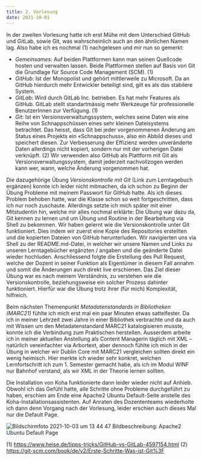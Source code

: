 ```yaml
---
title: 2. Vorlesung
date: 2021-10-01
---
```


In der zweiten Vorlesung hatte ich erst Mühe mit dem Unterschied GitHub und GitLab, sowie Git, was wahrscheinlich auch an den ähnlichen Namen lag. Also habe ich es nochmal (1) nachgelesen und mir nun so gemerkt: 
-	*Gemeinsames*: Auf beiden Plattformen kann man seinen Quellcode hosten und verwalten lassen. Beide Plattformen stellen auf Basis von Git die Grundlage für Source Code Management (SCM). (1)
-	*GitHub*: Ist der Monopolist und gehört mittlerweile zu Microsoft. Da an GitHub hierdurch mehr Entwickler beteiligt sind, gilt es als das stabilere System. 
-	*GitLab*: Wird durch GitLab Inc. betrieben. Es hat mehr Features als GitHub. GitLab stellt standartmässig mehr Werkzeuge für professionelle BenutzerInnen zur Verfügung. (1)
-	*Git*: Ist ein Versionsverwaltungssystem, welches seine Daten wie eine Reihe von Schnappschüssen eines sehr kleinen Dateisystems betrachtet. Das heisst, dass Git bei jeder vorgenommenen Änderung am Status eines Projekts ein «Schnappschuss», also ein Abbild dieses und speichert diesen. Zur Verbesserung der Effizienz werden unveränderte Daten allerdings nicht kopiert, sondern nur mit der vorherigen Datei verknüpft. (2)
Wir verwenden also GitHub als Plattform mit Git als Versionsverwaltungssystem, damit jederzeit nachvollzogen werden kann wer, wann, welche Änderung vorgenommen hat. 

Die dazugehörige Übung *Versionskontrolle mit Git* (Link zum Lerntagebuch ergänzen) konnte ich leider nicht mitmachen, da ich schon zu Beginn der Übung Probleme mit meinem Passwort für GitHub hatte. Als ich dieses Problem behoben hatte, war die Klasse schon so weit fortgeschritten, dass ich nur noch zuschaute. Allerdings setzte ich mich später mit einer Mitstudentin hin, welche mir alles nochmal erklärte: 
Die Übung war dazu da, Git kennen zu lernen und um Übung und Routine in der Bearbeitung via Shell zu bekommen. Wir haben gelernt wie die Versionskontrolle unter Git funktioniert. Dies indem wir zuerst eine Kopie des Repositories erstellten und die kopierten Dateien von GitHub herunterluden. Wir navigierten uns via Shell zu der README.md-Datei, in welcher wir unsere Namen und Links zu unseren Lerntagebücher ergänzten / angaben und die geänderte Datei wieder hochluden. Anschliessend folgte die Erstellung des Pull Request, welche der Dozent in seiner Funktion als Eigentümer in diesem Fall annahm und somit die Änderungen auch direkt live erschienen. 
Das Ziel dieser Übung war es nach meinem Verständnis, zu verstehen wie die Versionskontrolle, beziehungsweise ein solcher Prozess dahinter funktioniert. Hierfür war die Übung trotz ihrer (für mich) Komplexität, hilfreich. 

Beim nächsten Themenpunkt *Metadatenstandards in Bibliotheken (MARC21)* fühlte ich mich erst mal ein paar Minuten etwas sattelfester. Da ich in meiner Lehrzeit zwei Jahre in einer Bibliothek verbrachte und da auch mit Wissen um den Metadatenstandard MARC21 katalogisieren musste, konnte ich die Verbindung zum Praktischen herstellen. Ausserdem arbeite ich in meiner aktuellen Anstellung als Content Managerin täglich mit XML – natürlich vereinfachter via Arbortext, aber dennoch fühlte ich mich in der Übung in welcher wir Dublin Core mit MARC21 vergleichen sollten direkt ein wenig heimisch. Hier merkte ich wieder sehr konkret, welchen Lernfortschritt ich zum 1. Semester gemacht habe, als ich im Modul WINF nur Bahnhof verstand, als wir XML in der Theorie lernen sollten. 

Die Installation von Koha funktionierte dann leider wieder nicht auf Anhieb. Obwohl ich das Gefühl hatte, alle Schritte ohne Probleme durchgeführt zu haben, erschien am Ende eine Apache2 Ubuntu Default-Seite anstelle des Koha-Installationsassistenten. 
Auf Anraten des Dozententeams wiederholte ich dann denn Vorgang nach der Vorlesung, leider erschien auch dieses Mal nur die Default Page. 

![Bildschirmfoto 2021-10-03 um 13 44 47](https://user-images.githubusercontent.com/91533763/135752353-83267016-ff97-4968-ae3a-d9d8a6fe9e1d.png)
Bildbeschreibung: Apache2 Ubuntu Default Page

(1)	https://www.heise.de/tipps-tricks/GitHub-vs-GitLab-4597154.html
(2)	https://git-scm.com/book/de/v2/Erste-Schritte-Was-ist-Git%3F


